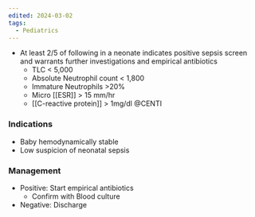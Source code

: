 ```yaml
---
edited: 2024-03-02
tags:
  - Pediatrics
---
```


-  At least 2/5 of following in a neonate indicates positive sepsis screen and warrants further investigations and empirical antibiotics
	- TLC < 5,000
	- Absolute Neutrophil count < 1,800
	- Immature Neutrophils >20% 
	- Micro [[ESR]] > 15 mm/hr
	- [[C-reactive protein]] > 1mg/dl 
@CENTI
### Indications
- Baby hemodynamically stable
- Low suspicion of neonatal sepsis 
### Management
- Positive: Start empirical antibiotics
	- Confirm with Blood culture 
- Negative: Discharge
